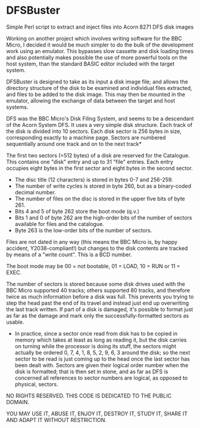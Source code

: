 # DFSBuster
Simple Perl script to extract and inject files into Acorn 8271 DFS disk images

Working on another project which involves writing software for the BBC Micro, I decided it would be much simpler to do the bulk of the development work using an emulator.  This bypasses slow cassette and disk loading times and also potentially makes possible the use of more powerful tools on the host system, than the standard BASIC editor included with the target system.

DFSBuster is designed to take as its input a disk image file; and allows the directory structure of the disk to be examined and individual files extracted, and files to be added to the disk image.  This may then be mounted in the emulator, allowing the exchange of data between the target and host systems.

DFS was the BBC Micro's Disk Filing System, and seems to be a descendant of the Acorn System DFS.  It uses a very simple disk structure.  Each track of the disk is divided into 10 sectors.  Each disk sector is 256 bytes in size, corresponding exactly to a machine page.  Sectors are numbered sequentially around one track and on to the next track*

The first two sectors  (=512 bytes)  of a disk are reserved for the Catalogue.  This contains one "disk" entry and up to 31 "file" entries.  Each entry occupies eight bytes in the first sector and eight bytes in the second sector.

* The disc title (12 characters) is stored in bytes 0-7 and 256-259.
* The number of write cycles is stored in byte 260, but as a binary-coded decimal number.
* The number of files on the disc is stored in the upper five bits of byte 261.
* Bits 4 and 5 of byte 262 store the boot mode  (q.v.)
* Bits 1 and 0 of byte 262 are the high-order bits of the number of sectors available for files and the catalogue.
* Byte 263 is the low-order bits of the number of sectors.

Files are not dated in any way  (this means the BBC Micro is, by happy accident, Y2038-compliant!)  but changes to the disk contents are tracked by means of a "write count".  This is a BCD number.

The boot mode may be 00 = not bootable, 01 = LOAD, 10 = RUN or 11 = EXEC.

The number of sectors is stored because some disk drives used with the BBC Micro supported 40 tracks; others supported 80 tracks, and therefore twice as much information before a disk was full.  This prevents you trying to step the head past the end of its travel and instead just end up overwriting the last track written.  If part of a disk is damaged, it's possible to format just as far as the damage and mark only the successfully-formatted sectors as usable.

* In practice, since a sector once read from disk has to be copied in memory which takes at least as long as reading it, but the disk carries on turning while the processor is doing its stuff, the sectors might actually be ordered 0, 7, 4, 1, 8, 5, 2, 9, 6, 3 around the disk; so the next sector to be read is just coming up to the head once the last sector has been dealt with.  Sectors are given their logical order number when the disk is formatted; that is then set in stone, and as far as DFS is concerned all references to sector numbers are logical, as opposed to physical, sectors.

NO RIGHTS RESERVED.  THIS CODE IS DEDICATED TO THE PUBLIC DOMAIN.

YOU MAY USE IT, ABUSE IT, ENJOY IT, DESTROY IT, STUDY IT, SHARE IT AND ADAPT IT WITHOUT RESTRICTION.
